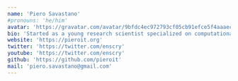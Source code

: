 ```yaml
---
name: 'Piero Savastano'
#pronouns: 'he/him'
avatar: 'https://gravatar.com/avatar/9bfdc4ec972793cf05cb91efce5f4aaaec2a0da1bf4ec34dad0913f1d845faf6.webp?size=256'
bio: 'Started as a young research scientist specialized on computational neuroscience, cognitive psychology, artificial life and artificial intelligence. Ended up creating videos, maintaining an AI open source framework and consulting internationally on AI.'
website: 'https://pieroit.org'
twitter: 'https://twitter.com/enscry'
youtube: 'https://twitter.com/enscry'
github: 'https://github.com/pieroit'
mail: 'piero.savastano@gmail.com'
---
```


